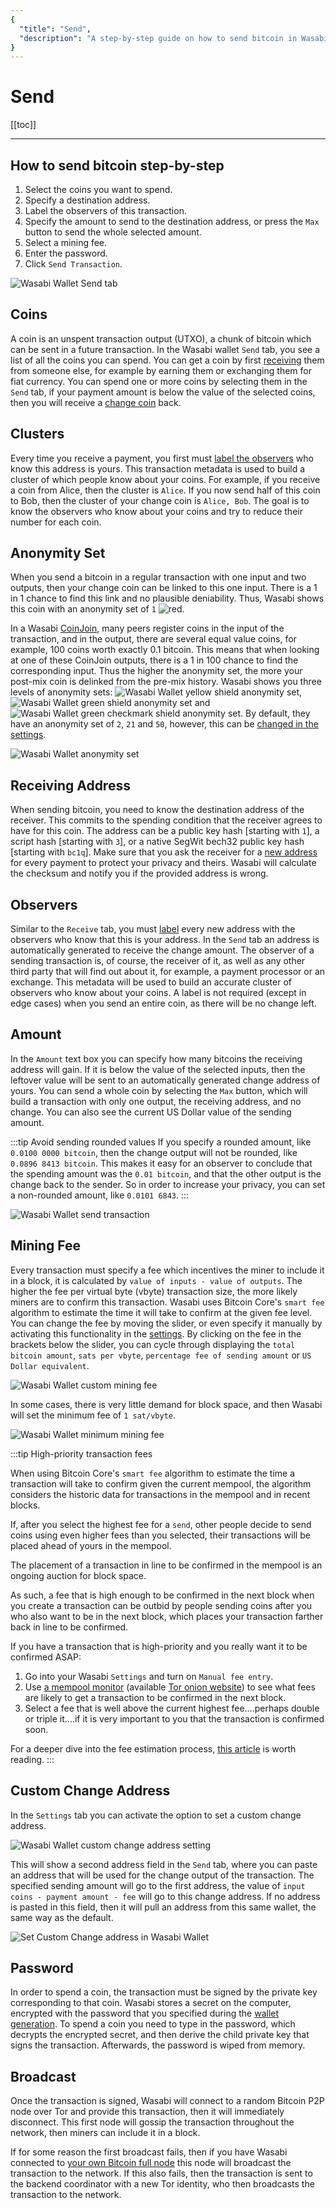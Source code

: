 ```yaml
---
{
  "title": "Send",
  "description": "A step-by-step guide on how to send bitcoin in Wasabi. This is the Wasabi documentation, an archive of knowledge about the open-source, non-custodial and privacy-focused Bitcoin wallet for desktop."
}
---
```


# Send

[[toc]]

---

## How to send bitcoin step-by-step

1. Select the coins you want to spend.
2. Specify a destination address.
3. Label the observers of this transaction.
4. Specify the amount to send to the destination address, or press the `Max` button to send the whole selected amount.
5. Select a mining fee.
6. Enter the password.
7. Click `Send Transaction`.

![Wasabi Wallet Send tab](/Send.png "Wasabi Wallet Send tab")

## Coins

A coin is an unspent transaction output (UTXO), a chunk of bitcoin which can be sent in a future transaction.
In the Wasabi wallet `Send` tab, you see a list of all the coins you can spend.
You can get a coin by first [receiving](/using-wasabi/Receive.md) them from someone else, for example by earning them or exchanging them for fiat currency.
You can spend one or more coins by selecting them in the `Send` tab, if your payment amount is below the value of the selected coins, then you will receive a [change coin](/using-wasabi/ChangeCoins.md) back.

## Clusters

Every time you receive a payment, you first must [label the observers](/using-wasabi/Receive.md#the-importance-of-labeling) who know this address is yours.
This transaction metadata is used to build a cluster of which people know about your coins.
For example, if you receive a coin from Alice, then the cluster is `Alice`.
If you now send half of this coin to Bob, then the cluster of your change coin is `Alice, Bob`.
The goal is to know the observers who know about your coins and try to reduce their number for each coin.

## Anonymity Set

When you send a bitcoin in a regular transaction with one input and two outputs, then your change coin can be linked to this one input.
There is a 1 in 1 chance to find this link and no plausible deniability.
Thus, Wasabi shows this coin with an anonymity set of `1` <img src="/ShieldRed.png" alt="red" class="shield" />.

In a Wasabi [CoinJoin](/using-wasabi/CoinJoin.md), many peers register coins in the input of the transaction, and in the output, there are several equal value coins, for example, 100 coins worth exactly 0.1 bitcoin.
This means that when looking at one of these CoinJoin outputs, there is a 1 in 100 chance to find the corresponding input.
Thus the higher the anonymity set, the more your post-mix coin is delinked from the pre-mix history.
Wasabi shows you three levels of anonymity sets: <img src="/ShieldYellow.png" alt="Wasabi Wallet yellow shield anonymity set" title="Wasabi Wallet yellow shield anonymity set" class="shield" />, <img src="/ShieldGreen.png" alt="Wasabi Wallet green shield anonymity set" title="Wasabi Wallet green shield anonymity set" class="shield" /> and <img src="/ShieldCheckmark.png" alt="Wasabi Wallet green checkmark shield anonymity set" title="Wasabi Wallet green checkmark shield anonymity set" class="shield" />.
By default, they have an anonymity set of `2`, `21` and `50`, however, this can be [changed in the settings](/FAQ/FAQ-UseWasabi.md#how-can-i-change-the-anonset-target).

![Wasabi Wallet anonymity set](/SendAnonset.png "Wasabi Wallet anonymity set")

## Receiving Address

When sending bitcoin, you need to know the destination address of the receiver.
This commits to the spending condition that the receiver agrees to have for this coin.
The address can be a public key hash [starting with `1`], a script hash [starting with `3`], or a native SegWit bech32 public key hash [starting with `bc1q`].
Make sure that you ask the receiver for a [new address](/why-wasabi/AddressReuse.md) for every payment to protect your privacy and theirs.
Wasabi will calculate the checksum and notify you if the provided address is wrong.

## Observers

Similar to the `Receive` tab, you must [label](/using-wasabi/Receive.md#the-importance-of-labeling) every new address with the observers who know that this is your address.
In the `Send` tab an address is automatically generated to receive the change amount.
The observer of a sending transaction is, of course, the receiver of it, as well as any other third party that will find out about it, for example, a payment processor or an exchange.
This metadata will be used to build an accurate cluster of observers who know about your coins.
A label is not required (except in edge cases) when you send an entire coin, as there will be no change left.

## Amount

In the `Amount` text box you can specify how many bitcoins the receiving address will gain.
If it is below the value of the selected inputs, then the leftover value will be sent to an automatically generated change address of yours.
You can send a whole coin by selecting the `Max` button, which will build a transaction with only one output, the receiving address, and no change.
You can also see the current US Dollar value of the sending amount.

:::tip Avoid sending rounded values
If you specify a rounded amount, like `0.0100 0000 bitcoin`, then the change output will not be rounded, like `0.0896 8413 bitcoin`.
This makes it easy for an observer to conclude that the spending amount was the `0.01 bitcoin`, and that the other output is the change back to the sender.
So in order to increase your privacy, you can set a non-rounded amount, like `0.0101 6843`.
:::

![Wasabi Wallet send transaction](/SendAmountFeePassword.png "Wasabi Wallet send transaction")

## Mining Fee

Every transaction must specify a fee which incentives the miner to include it in a block, it is calculated by `value of inputs - value of outputs`.
The higher the fee per virtual byte (vbyte) transaction size, the more likely miners are to confirm this transaction.
Wasabi uses Bitcoin Core's `smart fee` algorithm to estimate the time it will take to confirm at the given fee level.
You can change the fee by moving the slider, or even specify it manually by activating this functionality in the [settings](/FAQ/FAQ-UseWasabi.html#how-do-i-set-custom-fee-rate).
By clicking on the fee in the brackets below the slider, you can cycle through displaying the `total bitcoin amount`, `sats per vbyte`, `percentage fee of sending amount` or `US Dollar equivalent`.

![Wasabi Wallet custom mining fee](/SendFeeSlider.png "Wasabi Wallet custom mining fee")

In some cases, there is very little demand for block space, and then Wasabi will set the minimum fee of `1 sat/vbyte`.

![Wasabi Wallet minimum mining fee](/SendNoFee.png "Wasabi Wallet minimum mining fee")

:::tip High-priority transaction fees

When using Bitcoin Core's `smart fee` algorithm to estimate the time a transaction will take to confirm given the current mempool, the algorithm considers the historic data for transactions in the mempool and in recent blocks.

If, after you select the highest fee for a `send`, other people decide to send coins using even higher fees than you selected, their transactions will be placed ahead of yours in the mempool.

The placement of a transaction in line to be confirmed in the mempool is an ongoing auction for block space.

As such, a fee that is high enough to be confirmed in the next block when you create a transaction can be outbid by people sending coins after you who also want to be in the next block, which places your transaction farther back in line to be confirmed.

If you have a transaction that is high-priority and you really want it to be confirmed ASAP:

1. Go into your Wasabi `Settings` and turn on `Manual fee entry`.
2. Use [a mempool monitor](https://mempool.space) (available [Tor onion website](http://mempoolhqx4isw62xs7abwphsq7ldayuidyx2v2oethdhhj6mlo2r6ad.onion/)) to see what fees are likely to get a transaction to be confirmed in the next block.
3. Select a fee that is well above the current highest fee....perhaps double or triple it....if it is very important to you that the transaction is confirmed soon.

For a deeper dive into the fee estimation process, [this article](https://bitcointechtalk.com/an-introduction-to-bitcoin-core-fee-estimation-27920880ad0) is worth reading.
:::

## Custom Change Address

In the `Settings` tab you can activate the option to set a custom change address.

![Wasabi Wallet custom change address setting](/SettingsCustomChange.png "Wasabi Wallet custom change address setting")

This will show a second address field in the `Send` tab, where you can paste an address that will be used for the change output of the transaction.
The specified sending amount will go to the first address, the value of `input coins - payment amount - fee` will go to this change address.
If no address is pasted in this field, then it will pull an address from this same wallet, the same way as the default.

![Set Custom Change address in Wasabi Wallet](/SendCustomChange.png "Set Custom Change address in Wasabi Wallet")

## Password

In order to spend a coin, the transaction must be signed by the private key corresponding to that coin.
Wasabi stores a secret on the computer, encrypted with the password that you specified during the [wallet generation](/using-wasabi/WalletGeneration.md#what-password-to-choose).
To spend a coin you need to type in the password, which decrypts the encrypted secret, and then derive the child private key that signs the transaction.
Afterwards, the password is wiped from memory.

## Broadcast

Once the transaction is signed, Wasabi will connect to a random Bitcoin P2P node over Tor and provide this transaction, then it will immediately disconnect.
This first node will gossip the transaction throughout the network, then miners can include it in a block.

If for some reason the first broadcast fails, then if you have Wasabi connected to [your own Bitcoin full node](/using-wasabi/BitcoinFullNode.md) this node will broadcast the transaction to the network.
If this also fails, then the transaction is sent to the backend coordinator with a new Tor identity, who then broadcasts the transaction to the network.
